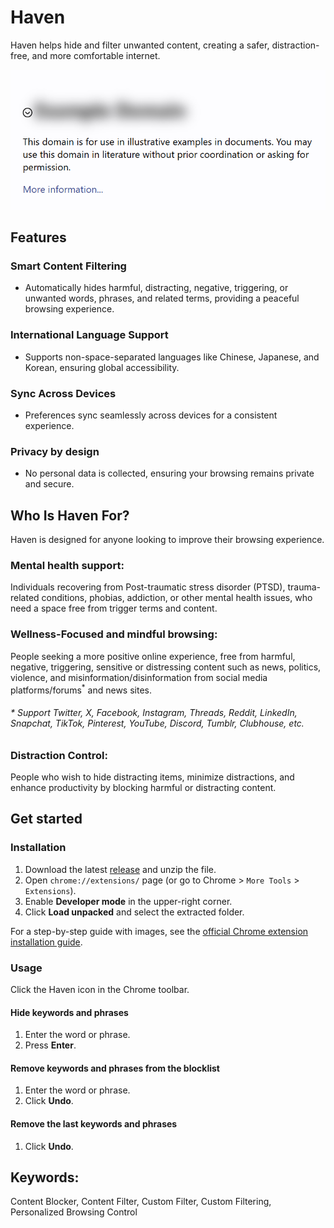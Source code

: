 # Haven

Haven helps hide and filter unwanted content, creating a safer, distraction-free, and more comfortable internet.

![Screenshot](assets/images/screenshot.png)

## Features

### Smart Content Filtering

- Automatically hides harmful, distracting, negative, triggering, or unwanted words, phrases, and related terms, providing a peaceful browsing experience.

### International Language Support

- Supports non-space-separated languages like Chinese, Japanese, and Korean, ensuring global accessibility.

### Sync Across Devices

- Preferences sync seamlessly across devices for a consistent experience.

### Privacy by design

- No personal data is collected, ensuring your browsing remains private and secure.






## Who Is Haven For?

Haven is designed for anyone looking to improve their browsing experience.

### Mental health support: 
Individuals recovering from Post-traumatic stress disorder (PTSD), trauma-related conditions, phobias, addiction, or other mental health issues, who need a space free from trigger terms and content.

### Wellness-Focused and mindful browsing:
People seeking a more positive online experience, free from harmful, negative, triggering, sensitive or distressing content such as news, politics, violence, and misinformation/disinformation from social media platforms/forums<sup>*</sup> and news sites.

###### * Support Twitter, X, Facebook, Instagram, Threads, Reddit, LinkedIn, Snapchat, TikTok, Pinterest, YouTube, Discord, Tumblr, Clubhouse, etc.

### Distraction Control: 
People who wish to hide distracting items, minimize distractions, and enhance productivity by blocking harmful or distracting content.



## Get started

### Installation

1. Download the latest [release](https://github.com/arcadia-io/haven/releases/latest) and unzip the file.
2. Open `chrome://extensions/` page (or go to Chrome > `More Tools` > `Extensions`).
3. Enable **Developer mode** in the upper-right corner.
4. Click **Load unpacked** and select the extracted folder.

For a step-by-step guide with images, see the [official Chrome extension installation guide](https://developer.chrome.com/docs/extensions/get-started/tutorial/hello-world#load-unpacked).

### Usage

Click the Haven icon in the Chrome toolbar.

#### Hide keywords and phrases
1. Enter the word or phrase.
2. Press **Enter**.

#### Remove keywords and phrases from the blocklist
1. Enter the word or phrase.
2. Click **Undo**.

#### Remove the **last** keywords and phrases
1. Click **Undo**.


## Keywords: 

Content Blocker, Content Filter, Custom Filter, Custom Filtering, Personalized Browsing Control
